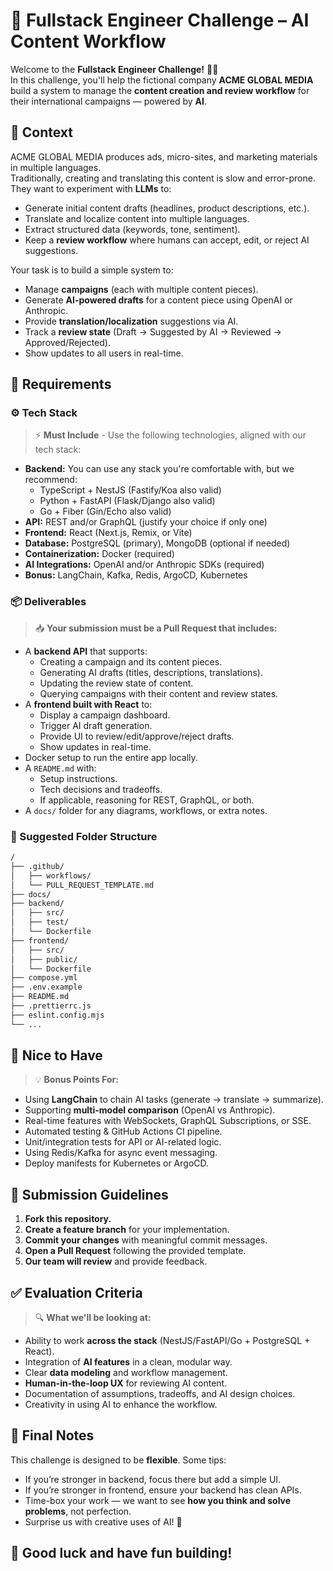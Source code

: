 # 🚀 Fullstack Engineer Challenge – AI Content Workflow

Welcome to the **Fullstack Engineer Challenge!** 🤖📝  
In this challenge, you'll help the fictional company **ACME GLOBAL MEDIA** build a system to manage the **content creation and review workflow** for their international campaigns — powered by **AI**.

## 🎯 Context

ACME GLOBAL MEDIA produces ads, micro-sites, and marketing materials in multiple languages.  
Traditionally, creating and translating this content is slow and error-prone. They want to experiment with **LLMs** to:

- Generate initial content drafts (headlines, product descriptions, etc.).
- Translate and localize content into multiple languages.
- Extract structured data (keywords, tone, sentiment).
- Keep a **review workflow** where humans can accept, edit, or reject AI suggestions.

Your task is to build a simple system to:

- Manage **campaigns** (each with multiple content pieces).
- Generate **AI-powered drafts** for a content piece using OpenAI or Anthropic.
- Provide **translation/localization** suggestions via AI.
- Track a **review state** (Draft → Suggested by AI → Reviewed → Approved/Rejected).
- Show updates to all users in real-time.

## 📌 Requirements

### ⚙️ Tech Stack

> ⚡ **Must Include** - Use the following technologies, aligned with our tech stack:

- **Backend:** You can use any stack you're comfortable with, but we recommend:
  - TypeScript + NestJS (Fastify/Koa also valid)  
  - Python + FastAPI (Flask/Django also valid)  
  - Go + Fiber (Gin/Echo also valid)  
- **API:** REST and/or GraphQL (justify your choice if only one)  
- **Frontend:** React (Next.js, Remix, or Vite)  
- **Database:** PostgreSQL (primary), MongoDB (optional if needed)  
- **Containerization:** Docker (required)  
- **AI Integrations:** OpenAI and/or Anthropic SDKs (required)  
- **Bonus:** LangChain, Kafka, Redis, ArgoCD, Kubernetes  

### 📦 Deliverables

> 📥 **Your submission must be a Pull Request that includes:**

- A **backend API** that supports:
  - Creating a campaign and its content pieces.
  - Generating AI drafts (titles, descriptions, translations).
  - Updating the review state of content.
  - Querying campaigns with their content and review states.
- A **frontend built with React** to:
  - Display a campaign dashboard.
  - Trigger AI draft generation.
  - Provide UI to review/edit/approve/reject drafts.
  - Show updates in real-time.
- Docker setup to run the entire app locally.
- A `README.md` with:
  - Setup instructions.
  - Tech decisions and tradeoffs.
  - If applicable, reasoning for REST, GraphQL, or both.
- A `docs/` folder for any diagrams, workflows, or extra notes.

### 📂 Suggested Folder Structure

```txt
/
├── .github/
│   ├── workflows/
│   └── PULL_REQUEST_TEMPLATE.md
├── docs/
├── backend/
│   ├── src/
│   ├── test/
│   └── Dockerfile
├── frontend/
│   ├── src/
│   ├── public/
│   └── Dockerfile
├── compose.yml
├── .env.example
├── README.md
├── .prettierrc.js
├── eslint.config.mjs
└── ...
````

## 🌟 Nice to Have

> 💡 **Bonus Points For:**

* Using **LangChain** to chain AI tasks (generate → translate → summarize).
* Supporting **multi-model comparison** (OpenAI vs Anthropic).
* Real-time features with WebSockets, GraphQL Subscriptions, or SSE.
* Automated testing & GitHub Actions CI pipeline.
* Unit/integration tests for API or AI-related logic.
* Using Redis/Kafka for async event messaging.
* Deploy manifests for Kubernetes or ArgoCD.

## 🧪 Submission Guidelines

1. **Fork this repository.**
2. **Create a feature branch** for your implementation.
3. **Commit your changes** with meaningful commit messages.
4. **Open a Pull Request** following the provided template.
5. **Our team will review** and provide feedback.

## ✅ Evaluation Criteria

> 🔍 **What we'll be looking at:**

* Ability to work **across the stack** (NestJS/FastAPI/Go + PostgreSQL + React).
* Integration of **AI features** in a clean, modular way.
* Clear **data modeling** and workflow management.
* **Human-in-the-loop UX** for reviewing AI content.
* Documentation of assumptions, tradeoffs, and AI design choices.
* Creativity in using AI to enhance the workflow.

## 💬 Final Notes

This challenge is designed to be **flexible**. Some tips:

* If you’re stronger in backend, focus there but add a simple UI.
* If you’re stronger in frontend, ensure your backend has clean APIs.
* Time-box your work — we want to see **how you think and solve problems**, not perfection.
* Surprise us with creative uses of AI! 🎉

## 🏁 Good luck and have fun building!


```
